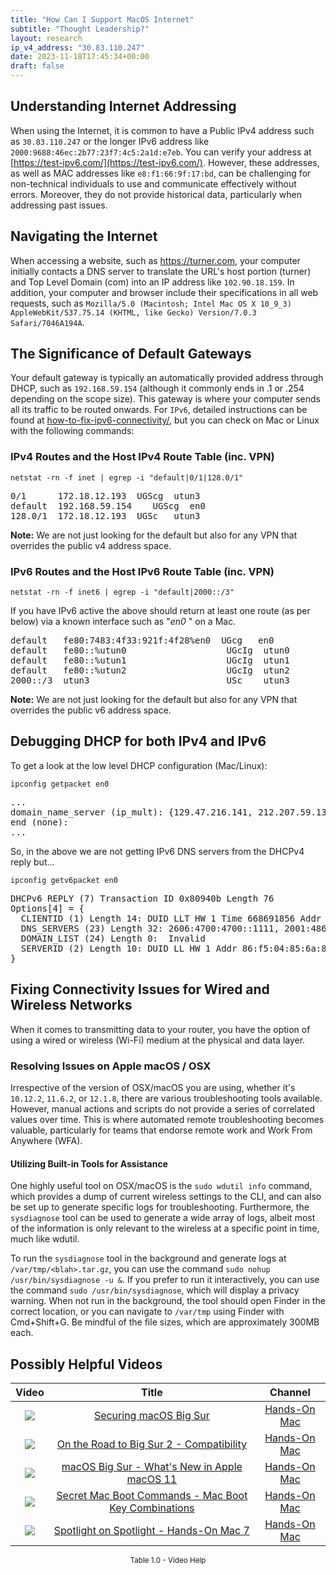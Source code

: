 ```yaml
---
title: "How Can I Support MacOS Internet"
subtitle: "Thought Leadership?"
layout: research
ip_v4_address: "30.83.110.247"
date: 2023-11-18T17:45:34+00:00
draft: false
---
```


## Understanding Internet Addressing

When using the Internet, it is common to have a Public IPv4 address such as ```30.83.110.247``` or the longer IPv6 address like ```2000:9688:46ec:2b77:23f7:4c5:2a1d:e7eb```. You can verify your address at [https://test-ipv6.com/](https://test-ipv6.com/). However, these addresses, as well as MAC addresses like ```e8:f1:66:9f:17:bd```, can be challenging for non-technical individuals to use and communicate effectively without errors. Moreover, they do not provide historical data, particularly when addressing past issues.
## Navigating the Internet

When accessing a website, such as https://turner.com, your computer initially contacts a DNS server to translate the URL's host portion (turner) and Top Level Domain (com) into an IP address like ```102.90.18.159```. In addition, your computer and browser include their specifications in all web requests, such as ```Mozilla/5.0 (Macintosh; Intel Mac OS X 10_9_3) AppleWebKit/537.75.14 (KHTML, like Gecko) Version/7.0.3 Safari/7046A194A```.
## The Significance of Default Gateways

Your default gateway is typically an automatically provided address through DHCP, such as ```192.168.59.154``` (although it commonly ends in .1 or .254 depending on the scope size). This gateway is where your computer sends all its traffic to be routed onwards. For ```IPv6```, detailed instructions can be found at [how-to-fix-ipv6-connectivity/](/blog/how-to-fix-ipv6-connectivity/), but you can check on Mac or Linux with the following commands:
### IPv4 Routes and the Host IPv4 Route Table (inc. VPN)
```netstat -rn -f inet | egrep -i "default|0/1|128.0/1"```

<pre>
0/1      172.18.12.193  UGScg  utun3
default  192.168.59.154    UGScg  en0
128.0/1  172.18.12.193  UGSc   utun3</pre>

**Note:** We are not just looking for the default but also for any VPN that overrides the public v4 address space.

### IPv6 Routes and the Host IPv6 Route Table (inc. VPN)
```netstat -rn -f inet6 | egrep -i "default|2000::/3"```

If you have IPv6 active the above should return at least one route (as per below) via a known interface such as "_en0_ " on a Mac. 

<pre>
default   fe80:7483:4f33:921f:4f28%en0  UGcg   en0
default   fe80::%utun0                   UGcIg  utun0
default   fe80::%utun1                   UGcIg  utun1
default   fe80::%utun2                   UGcIg  utun2
2000::/3  utun3                          USc    utun3</pre>

**Note:** We are not just looking for the default but also for any VPN that overrides the public v6 address space.
<br>

## Debugging DHCP for both IPv4 and IPv6

To get a look at the low level DHCP configuration (Mac/Linux): 

```ipconfig getpacket en0```

<pre>
...
domain_name_server (ip_mult): {129.47.216.141, 212.207.59.133}
end (none):
...</pre>

So, in the above we are not getting IPv6 DNS servers from the DHCPv4 reply but...

```ipconfig getv6packet en0```

<pre>
DHCPv6 REPLY (7) Transaction ID 0x80940b Length 76
Options[4] = {
  CLIENTID (1) Length 14: DUID LLT HW 1 Time 668691856 Addr e8:f1:66:9f:17:bd
  DNS_SERVERS (23) Length 32: 2606:4700:4700::1111, 2001:4860:4860::8844
  DOMAIN_LIST (24) Length 0:  Invalid
  SERVERID (2) Length 10: DUID LL HW 1 Addr 86:f5:04:85:6a:84
}</pre>




## Fixing Connectivity Issues for Wired and Wireless Networks
When it comes to transmitting data to your router, you have the option of using a wired or wireless (Wi-Fi) medium at the physical and data layer.
### Resolving Issues on Apple macOS / OSX
Irrespective of the version of OSX/macOS you are using, whether it's ```10.12.2```, ```11.6.2```, or ```12.1.8```, there are various troubleshooting tools available. However, manual actions and scripts do not provide a series of correlated values over time. This is where automated remote troubleshooting becomes valuable, particularly for teams that endorse remote work and Work From Anywhere (WFA).
#### Utilizing Built-in Tools for Assistance
One highly useful tool on OSX/macOS is the ```sudo wdutil info``` command, which provides a dump of current wireless settings to the CLI, and can also be set up to generate specific logs for troubleshooting. Furthermore, the ```sysdiagnose``` tool can be used to generate a wide array of logs, albeit most of the information is only relevant to the wireless at a specific point in time, much like wdutil.

To run the ```sysdiagnose``` tool in the background and generate logs at ```/var/tmp/<blah>.tar.gz```, you can use the command ```sudo nohup /usr/bin/sysdiagnose -u &```. If you prefer to run it interactively, you can use the command ```sudo /usr/bin/sysdiagnose```, which will display a privacy warning. When not run in the background, the tool should open Finder in the correct location, or you can navigate to ```/var/tmp``` using Finder with Cmd+Shift+G. Be mindful of the file sizes, which are approximately 300MB each.
## Possibly Helpful Videos

<link href="/plugins/lity/css/lity.min.css" rel="stylesheet">
<script src="/plugins/lity/js/lity.min.js"></script>
<div class="table1-start"></div>

|Video | Title | Channel |
| :---: | :---: | :---: |
|<a href="https://www.youtube.com/watch?v=7KdhJimuhNw" data-lity><img src="https://i.ytimg.com/vi/7KdhJimuhNw/default.jpg" class="img-fluid"></a>|<a href="https://www.youtube.com/watch?v=7KdhJimuhNw" data-lity>Securing macOS Big Sur</a>|<a target="_blank" href="https://www.youtube.com/channel/UCg43DP8MdHVcl4rFK_delBg" >Hands-On Mac</a>|
|<a href="https://www.youtube.com/watch?v=HEbK-Tignuc" data-lity><img src="https://i.ytimg.com/vi/HEbK-Tignuc/default.jpg" class="img-fluid"></a>|<a href="https://www.youtube.com/watch?v=HEbK-Tignuc" data-lity>On the Road to Big Sur 2 - Compatibility</a>|<a target="_blank" href="https://www.youtube.com/channel/UCg43DP8MdHVcl4rFK_delBg" >Hands-On Mac</a>|
|<a href="https://www.youtube.com/watch?v=JMKi6o9kaZI" data-lity><img src="https://i.ytimg.com/vi/JMKi6o9kaZI/default.jpg" class="img-fluid"></a>|<a href="https://www.youtube.com/watch?v=JMKi6o9kaZI" data-lity>macOS Big Sur - What&#39;s New in Apple macOS 11</a>|<a target="_blank" href="https://www.youtube.com/channel/UCg43DP8MdHVcl4rFK_delBg" >Hands-On Mac</a>|
|<a href="https://www.youtube.com/watch?v=VwNYWAxHCgM" data-lity><img src="https://i.ytimg.com/vi/VwNYWAxHCgM/default.jpg" class="img-fluid"></a>|<a href="https://www.youtube.com/watch?v=VwNYWAxHCgM" data-lity>Secret Mac Boot Commands - Mac Boot Key Combinations</a>|<a target="_blank" href="https://www.youtube.com/channel/UCg43DP8MdHVcl4rFK_delBg" >Hands-On Mac</a>|
|<a href="https://www.youtube.com/watch?v=RslZ4W1EPqk" data-lity><img src="https://i.ytimg.com/vi/RslZ4W1EPqk/default.jpg" class="img-fluid"></a>|<a href="https://www.youtube.com/watch?v=RslZ4W1EPqk" data-lity>Spotlight on Spotlight - Hands-On Mac 7</a>|<a target="_blank" href="https://www.youtube.com/channel/UCg43DP8MdHVcl4rFK_delBg" >Hands-On Mac</a>|

<center><small>Table 1.0 - Video Help</small></center>
 <br>
<div class="table1-end"></div>
<script type="text/javascript">
(function() {
    $('div.table1-start').nextUntil('div.table1-end', 'table').addClass('table thead-dark table-striped table-responsive rounded').attr('id', 't1');
    $('#t1').find('thead').addClass('thead-dark');
})();
</script>
